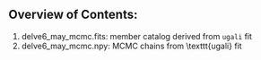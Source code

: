 ## Overview of Contents:

1) delve6_may_mcmc.fits: member catalog derived from $\texttt{ugali}$ fit 
2) delve6_may_mcmc.npy: MCMC chains from \texttt{ugali} fit
